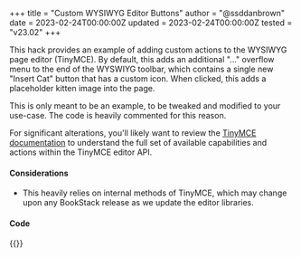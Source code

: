 +++
title = "Custom WYSIWYG Editor Buttons"
author = "@ssddanbrown"
date = 2023-02-24T00:00:00Z
updated = 2023-02-24T00:00:00Z
tested = "v23.02"
+++

This hack provides an example of adding custom actions to the WYSIWYG page editor (TinyMCE).
By default, this adds an additional "..." overflow menu to the end of the WYSWIYG toolbar, which contains a single new 
"Insert Cat" button that has a custom icon. When clicked, this adds a placeholder kitten image into the page.

This is only meant to be an example, to be tweaked and modified to your use-case. 
The code is heavily commented for this reason.

For significant alterations, you'll likely want to review the [TinyMCE documentation](https://www.tiny.cloud/docs/tinymce/6/custom-toolbarbuttons/)
to understand the full set of available capabilities and actions within the TinyMCE editor API.

#### Considerations

- This heavily relies on internal methods of TinyMCE, which may change upon any BookStack release as we update the editor libraries.

#### Code

{{<hack file="head.html" type="head">}}
